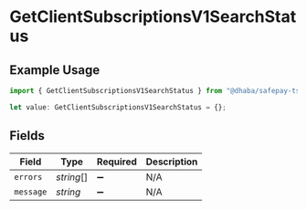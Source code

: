 # GetClientSubscriptionsV1SearchStatus

## Example Usage

```typescript
import { GetClientSubscriptionsV1SearchStatus } from "@dhaba/safepay-ts/models/operations";

let value: GetClientSubscriptionsV1SearchStatus = {};
```

## Fields

| Field              | Type               | Required           | Description        |
| ------------------ | ------------------ | ------------------ | ------------------ |
| `errors`           | *string*[]         | :heavy_minus_sign: | N/A                |
| `message`          | *string*           | :heavy_minus_sign: | N/A                |